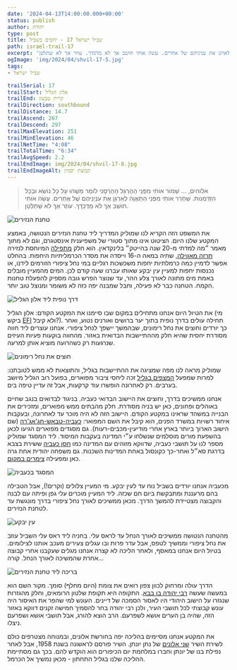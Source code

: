 ```yaml
---
date: '2024-04-13T14:00:00.000+00:00'
status: publish
author: יהודה
type: post
title: שביל ישראל 17 - יחפים בשביל
path: israel-trail-17
excerpt: 'אלוהים, … שמור אותי מפני ההרגל ההרסני לומר משהו על כל נושא ובכל הזדמנות. שחרר אותי מפני התאוה לארגן את עניניהם של אחרים. עשה אותי חושב אך לא מדכדך. עוזר אך לא שתלטן.'
ogImage: 'img/2024/04/shvil-17-5.jpg'
tags:
- שביל ישראל

trailSerial: 17
trailStart: אלון הגליל
trailEnd: קרית טבעון
trailDirection: southbound
trailDistance: 14.7
trailAscend: 267
trailDescend: 297
trailMaxElevation: 251
trailMinElevation: 46
trailNetTime: "4:08"
trailTotalTime: "6:34"
trailAvgSpeed: 2.2
trailEndImage: img/2024/04/shvil-17-8.jpg
trailEndImageAlt: קבוצת יסמין
--- 
```


>אלוהים, … שְׁמוֹר אוֹתִי מִפְּנֵי הָהֶרְגֵּל הָהַרְסָנִי לוֹמַר מַשֶׁהוּ עַל כָּל נוֹשֵׂא וּבְכָל הִזְדַּמְנּות.
שַׁחְרֵר אוֹתִי מִפְּנֵי הַתַּאֲוָה לְאַרְגֵּן אֶת עִנְיָנֵיהֶם שֶׁל אֲחֵרִים.
עֲשֵׂה אוֹתִי חוֹשֵׁב אַךְ לֹא מְדֻכְדָךְ. עוֹזֵר אַךְ לֹא שְׁתַלְּטָן.

![טחנת הנזירים](/img/2024/04/shvil-17-5.jpg "טחנת הנזירים")

את המשפט הזה הקריא לנו שמוליק המדריך ליד טחנת הנזירים הנטושה, באמצע המקטע שלנו היום. הציטוט אינו מתוך סטורי של משפיענית אינסטגרם, וגם לא מתוך מאמר ״מה למדתי מ-20 שנה בהייטק״ בלינקדאין. הוא חלק [מתפילה](https://naorlea.co.il/m/song.asp?category_id=30&id=605) המיוחסת לנזירה [תרזה מאווילה](https://he.wikipedia.org/wiki/%D7%AA%D7%A8%D7%A1%D7%94_%D7%9E%D7%90%D7%95%D7%95%D7%99%D7%9C%D7%94), שחיה במאה ה-16 וייסדה את מסדר הכרמליתיות היחפות. בהחלט אפשר לדמיין כמה כרמלתיות יחפות משכשכות רגליים במי נחל ציפורי הזורמים לידנו, או נכנסות יחפות למעיין עין יבקע שאותו עברנו שעה קודם לכן. המים מהמעיין מובלים באמת מים מתונה לאורך צלע ההר, עד שנוצר הפרש גובה מספיק להפעלת טחנות הקמח. הטחנה כבר לא פעילה, וחבל שמבנה יפה כזה לא משומר ומנוצל טוב יותר. 

![דרך נופית ליד אלון הגליל](/img/2024/04/shvil-17-1.jpg "דרך נופית ליד אלון הגליל")

את הטיול היום אנחנו מתחילים במקום שבו סיימנו את המקטע הקודם: אלון הגליל  (מי ביקש [EFI](/blog/2022/10/Israel-trail-2/) ולא קיבל?). תחילה עולים בדרך נופית בתוך יער ברושים ואורנים נטוע, ואחר כך יורדים וחוצים את נחל רימונים, שבהמשך יישפך לנחל ציפורי. אנחנו עוצרים ליד חווה מסודרת יחסית שהיא חלק מההתיישבות הבדואית באזור. מהחווה בוקעות פעיות העיזים שנרגעות רק כשהרועה מוציא אותן למרעה. 

![חוצים את נחל רימונים](/img/2024/04/shvil-17-2.jpg "חוצים את נחל רימונים")

שמוליק מראה לנו מפה שמציגה את ההתיישבות בגליל, והתוצאות לא ממש לטובתנו: למרות שמפעל [המצפים בגליל](https://he.wikipedia.org/wiki/%D7%AA%D7%95%D7%9B%D7%A0%D7%99%D7%AA_%D7%94%D7%9E%D7%A6%D7%A4%D7%99%D7%9D_%D7%91%D7%92%D7%9C%D7%99%D7%9C) זכה ליחסי ציבור מפוארים, בפועל רוב הגליל מיושב בערבים. רק לאחרונה הופשרו עוד קרקעות, אבל זה עדיין טיפה בים. 

אנחנו ממשיכים בדרך, וחוצים את היישוב הבדואי כעביה. בניגוד לבדואים בנגב שחיים באוהלים ופחונים, כאן יש בניה מסודרת. חלק מהבתים ממש מפוארים, ומזכירים את הבנייה במשהד שראינו במקטע הקודם. היישוב הזה לא היה מוכר עד לאחרונה, ובעקבות איחוד רשויות במשרד הפנים, הוא קיבל את השם המפואר: [כעביה-טבאש-חג'אג'רה](https://he.wikipedia.org/wiki/%D7%9B%D7%A2%D7%91%D7%99%D7%94-%D7%98%D7%91%D7%90%D7%A9-%D7%97%D7%92%27%D7%90%D7%92%27%D7%A8%D7%94) (שם הישוב הארוך ביותר בארץ אחרי מודיעין-מכבים-רעות). גם מסגדים מפוארים הגיעו לכאן בהשפעת מורים מוסלמים שנשלחו ע״י המדינה בעקבות המיסוד. ליד המסגד שמוליק מספר לנו על תושבי כעביה, שדווקא מזוהים עם המדינה כמו [חסן כעביה](https://www.ynet.co.il/articles/0,7340,L-3768026,00.html) ששירת בצבא בדרגת סא״ל ואחר-כך כקונסול באחת המדינות השכנות. גם משפחה יהודית אחת גרה כאן ומפעילה [צימרים במקום](https://shevet-ahim.co.il). 

![המסגד בכעביה](/img/2024/04/shvil-17-3.jpg "המסגד בכעביה")

מכעביה אנחנו יורדים בשביל נוח עד לעין יבקע. מי המעיין צלולים (וקרים!), אבל הטבילה בהם מרעננת ומתבקשת ביום חם שכזה. ליד המעיין מוכרים עלי גפן ופיתה עם לבנה והקבוצה מצטיידת להמשך הדרך. מכאן ממשיכים לאורך נחל ציפורי בדרך מונגשת עד לטחנת הנזירים. 

![עין יבקע](/img/2024/04/shvil-17-4.jpg "עין יבקע")

מהטחנה הנטושה ממשיכים לאורך הנחל עד לראס עלי. בחניה ליד ראס עלי השביל עוזב את נחל ציפורי וממשיך לטפס, אבל עדר פרות ובו עגלים צעירים מעכב אותנו לצילומים. בטיול היום אנחנו במאסף, ולאחר הליכה לא קצרה אנחנו מגלים שעקבנו אחרי קבוצה אחרת שהמשיכה לאורך הנחל. קורה… 

![בריכה ליד טחנת הנזירים](/img/2024/04/shvil-17-6.jpg "בריכה ליד טחנת הנזירים")

הדרך עולה ומרחוק לכוון צפון רואים את צומת (היום מחלף) סומך. מקור השם הוא במעשה שעשה [רבי יהודה בן בבא](https://he.wikipedia.org/wiki/%D7%A8%D7%91%D7%99_%D7%99%D7%94%D7%95%D7%93%D7%94_%D7%91%D7%9F_%D7%91%D7%91%D7%90#%D7%90%D7%97%D7%93_%D7%9E%D7%A2%D7%A9%D7%A8%D7%AA_%D7%94%D7%A8%D7%95%D7%92%D7%99_%D7%9E%D7%9C%D7%9B%D7%95%D7%AA). התקופה היא תקופת שלטון הרומאים, וחלק מהגזרות שנגזרו על הישוב היהודי היו לאסור הסמכה של דיינים. העונש למי שהפר את האיסור היה עונש קבוצתי לכל תושבי העיר, ולכן רבי יהודה בחר להסמיך חמישה זקנים דווקא באזור הזה, שהיה בן הערים אושא לשפרעם. הרב הוצא להורג, אבל תושבי אושא ושפרעם ניצלו.

את המקטע אנחנו מסיימים בהליכה יפה בחורשת אלונים, ובמנוחה מצטרפים כולם לשירת השיר [שני אלונים](https://shironet.mako.co.il/artist?type=lyrics&lang=1&prfid=328&wrkid=3107) של נתן יונתן. השיר פורסם לראשונה בשנת 1958, אבל לאחר נפילת בנו של יונתן וחברו במלחמת יום הכיפורים הוא הוקדש להם. בכך גם מסתיימת ההליכה שלנו בגליל התחתון - מכאן נמשיך אל הכרמל.

